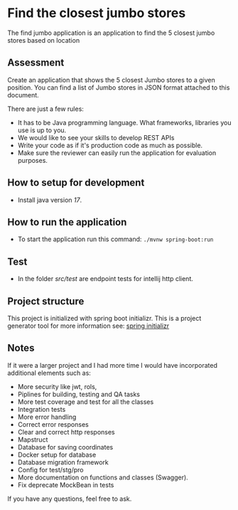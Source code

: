 # Find the closest jumbo stores
The find jumbo application is an application to find the 5 closest jumbo stores based on location

## Assessment
Create an application that shows the 5 closest Jumbo stores to a given position.
You can find a list of Jumbo stores in JSON format attached to this document.

There are just a few rules:
- It has to be Java programming language. What frameworks, libraries you use is up to you.
- We would like to see your skills to develop REST APIs
- Write your code as if it's production code as much as possible.
- Make sure the reviewer can easily run the application for evaluation purposes.

## How to setup for development
- Install java version *17*.

## How to run the application
- To start the application run this command: ``./mvnw spring-boot:run``

## Test
- In the folder *src/test* are endpoint tests for intellij http client.

## Project structure
This project is initialized with spring boot initializr. This is a project generator tool for more information see: [spring initializr](https://start.spring.io//)

## Notes
If it were a larger project and I had more time I would have incorporated additional elements such as:
- More security like jwt, rols,
- Piplines for building, testing and QA tasks
- More test coverage and test for all the classes
- Integration tests
- More error handling
- Correct error responses
- Clear and correct http responses
- Mapstruct
- Database for saving coordinates
- Docker setup for database
- Database migration framework
- Config for test/stg/pro
- More documentation on functions and classes (Swagger).
- Fix deprecate MockBean in tests


If you have any questions, feel free to ask.
